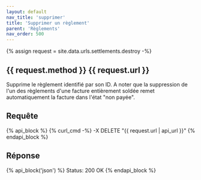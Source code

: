 ```yaml
---
layout: default
nav_title: 'supprimer'
title: 'Supprimer un règlement'
parent: 'Règlements'
nav_order: 500
---
```

{% assign request = site.data.urls.settlements.destroy -%}
## {{ request.method }} {{ request.url }}

Supprime le règlement identifié par son ID. A noter que la suppression de l'un des règlements d'une facture entièrement soldée remet automatiquement la facture dans l'état "non payée".

## Requête

{% api_block %}
{% curl_cmd -%}
-X DELETE "{{ request.url | api_url }}"
{% endapi_block %}

## Réponse

{% api_block('json') %}
Status: 200 OK
{% endapi_block %}
